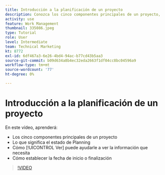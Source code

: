```yaml
---
title: Introducción a la planificación de un proyecto
description: Conozca los cinco componentes principales de un proyecto, lo que significa el estado, cómo se muestra una [!UICONTROL Ver] puede ayudarle a ver la información relevante y a configurar la fecha de inicio o de vencimiento.
activity: use
feature: Work Management
thumbnail: 335086.jpeg
type: Tutorial
role: User
level: Intermediate
team: Technical Marketing
kt: 8772
exl-id: 6df467a3-6e26-4bd4-94ac-b77cd43b5aa3
source-git-commit: b09d634a8b4ec32eda2663f1df04cc8bc04596a9
workflow-type: tm+mt
source-wordcount: '77'
ht-degree: 0%

---
```


# Introducción a la planificación de un proyecto

En este vídeo, aprenderá:

* Los cinco componentes principales de un proyecto
* Lo que significa el estado de Planning
* Cómo [!UICONTROL Ver] puede ayudarle a ver la información que necesita
* Cómo establecer la fecha de inicio o finalización

>[!VIDEO](https://video.tv.adobe.com/v/335086/?quality=12)
